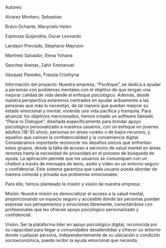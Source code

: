 Autores:

Alvarez Montero, Sebastian

Bravo Ochante, Marycielo Helen

Espinoza Quijandria, Oscar Leonardo

Landauri Preciado, Stephano Mayrzon

Martinez Salvador, Elena Yohana

Sanchez Arenas, Zahir Emmanuel

Vásquez Paredes, Fressia Cristhyna

Información del proyecto: Nuestra empresa, “PscAIque”, se dedica a ayudar a personas con problemas mentales con el objetivo de que tengan una mejorar calidad de vida desde el enfoque psicológico. Además, desde nuestra perspectiva estaremos centrados en ayudar arduamente a las personas que más lo necesitan, de tal manera que puedan mejorar su estado emocional y mental, viviendo una vida pacífica y tranquila. Para alcanzar los objetivos mencionados, hemos creado un software llamado “Place to Dialogue”, diseñada específicamente para brindar apoyo psicológico personalizado a nuestros usuarios, con un enfoque en jóvenes adultos (18-35 años), personas en áreas rurales o de bajos recursos, y aquellos que valoran la confidencialidad y la conveniencia digital. Consideramos importante reconocer los desafíos únicos que enfrentan estos grupos, desde la falta de acceso a servicios de salud mental en áreas remotas hasta la necesidad de privacidad en el proceso de búsqueda de ayuda. La aplicación permite que los usuarios se comuniquen con un chatbot a través de mensajes de texto, audio y video en un entorno seguro y confidencial. Este sistema garantiza que cada usuario pueda abordar de manera cómoda y privada sus problemas emocionales.

Para ello, hemos planteado la misión y visión de nuestra empresa:

Misión: Nuestra misión es democratizar el acceso a la salud mental, proporcionando un espacio seguro y accesible donde las personas puedan expresar sus pensamientos y emociones libremente, conectándose con profesionales que les ofrecen apoyo psicológico personalizado y confidencial.

Visión: Ser la plataforma líder en apoyo psicológico digital, reconocida por su capacidad para llegar a comunidades desatendidas y ofrecer un entorno donde cualquier persona, independientemente de su ubicación o condición socioeconómica, pueda recibir la ayuda emocional que necesita.

